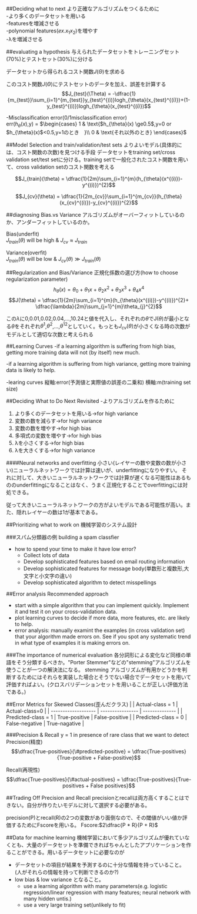 ##Deciding what to next
より正確なアルゴリズムをつくるために<br>
-より多くのデータセットを用いる<br>
-featuresを増減させる<br>
-polynomial features$(ex.x_1x_2)$を増やす<br>
-λを増減させる<br>

##evaluating a hypothesis
与えられたデータセットをトレーニングセット(70%)とテストセット(30%)に分ける

データセットから得られるコスト関数$J(\Theta)$を求める

このコスト関数$J(\Theta)$にテストセットのデータを加え、誤差を計算する
$$J_{test}(\Theta) = -\dfrac{1}{m_{test}}\sum_{i=1}^{m_{test}}y_{test}^{(i)}logh_{\theta}(x_{test}^{(i)})+(1-y_{test}^{(i)})logh_{\theta}(x_{test}^{(i)})$$

-Misclassification error(0/1misclassification error)<br>
err($h_{\theta}(x)$,y) = $\begin{cases}
1 & \text{$h_{\theta}(x) \ge0.5$,y=0 or $h_{\theta}(x)$<0.5,y=1のとき　}\\
0 & \text{それ以外のとき}
\end{cases}$

##Model Selection and train/validation/test sets
よりよいモデル(具体的には、コスト関数の次数)を見つける手段
データセットをtraining set/cross validation set/test setに分ける。training setで一般化されたコスト関数を用いて、cross validation setのコスト関数を考える

$$J_{train}(\theta) = \dfrac{1}{2m}\sum_{i=1}^{m}(h_{\theta}(x^{(i)})-y^{(i)})^{2}$$

$$J_{cv}(\theta) = \dfrac{1}{2m_{cv}}\sum_{i=1}^{m_{cv}}(h_{\theta}(x_{cv}^{(i)})-y_{cv}^{(i)})^{2}$$

##diagnosing Bias.vs Variance
アルゴリズムがオーバーフィットしているのか、アンダーフィットしているのか。

Bias(underfit)<br>
 $J_{train}(\theta)$ will be high & $J_{cv} \approx J_{train}$

Variance(overfit)<br>
 $J_{train}(\theta)$ will be low & $J_{cv}(\theta)\gg J_{train}(\theta)$

##Regularization and Bias/Variance
正規化係数の選び方(how to choose regularization parameter)
$$h_{\theta}(x) = \theta_{0}+\theta_{1}x+\theta_{2}x^2+\theta_{3}x^3+\theta_{4}x^4$$
$$J(\theta) = \dfrac{1}{2m}\sum_{i=1}^{m}(h_{\theta}(x^{(i)})-y^{(i)})^{2}+ \dfrac{\lambda}{2m}\sum_{j=1}^{m}\theta_{j}^{2}$$

この$\lambda$に0,0.01,0.02,0.04,...,10.24と値を代入し、それぞれの$\theta$でJ($\theta$)が最小となる$\theta$をそれぞれ$\theta^{1}$,$\theta^{2}$,...,$\theta^{12}$としていく。もっとも$J_{cv}(\theta)$が小さくなる時の次数がモデルとして適切な次数と考えられる

##Learning Curves
-if a learning algorithm is suffering from high bias, getting more training data will not (by itself) new much.

-if a learning algorithm is suffering from high variance, getting more training data is likely to help.

-learing curves
縦軸:error(予測値と実際値の誤差の二乗和)
横軸:m(training set size)

##Deciding What to Do Next Revisited
-よりアルゴリズムを作るために

1. より多くのデータセットを用いる→for high variance
2. 変数の数を減らす→for high variance
3. 変数の数を増やす→for high bias
4. 多項式の変数を増やす→for high bias
5. λを小さくする→for high bias
6. λを大きくする→for high variance

####Neural networks and overfitting
小さい(レイヤーの数や変数の数が小さい)ニューラルネットワークでは計算は速いが、underfittingになりやすい。
それに対して、大きいニューラルネットワークでは計算が遅くなる可能性はあるもののunderfittingになることはなく、うまく正規化することでoverfittingには対処できる。

従って大きいニューラルネットワークの方がよいモデルである可能性が高い。また、隠れレイヤーの数は1が基本である。

##Prioritizing what to work on
機械学習のシステム設計

###スパム分類器の例
building a spam classfier

- how to spend your time to make it have low error?
	- Collect lots of data
	- Develop sophisticated features based on email routing information
	- Develop sophisticated features for message body(単数形と複数形,大文字と小文字の違い)
	- Develop sophisticated algorithm to detect misspellings

##Error analysis
Recommended approach

- start with a simple algorithm that you can implement quickly. Implement it and test it on your cross-validation data.
- plot learning curves to decide if more data, more features, etc. are likely to help.
- error analysis: manually examint the examples (in cross validation set) that your algorithm made errors on. See if you spot any systematic trend in what type of examples it is making errors on.

###The importance of numerical evaluation
各分詞形による変化など同様の単語をそう分類するべきか。"Porter Stemmer"などの"stemming"アルゴリズムを使うことが一つの解決法になる。
stemming アルゴリズムが有用かどうかを判断するためにはそれらを実装した場合とそうでない場合でデータセットを用いて評価すればよい。(クロスバリデーションセットを用いることが正しい評価方法である。)

##Error Metrics for Skewed Classes(歪んだクラス)
|                     | Actual-class = 1 | Actual-class=0 |
| ------------------- | ---------------- | -------------- |
| Predicted-class = 1 | True-positive    | False-positive |
| Predicted-class = 0 | False-negative   | True-nagative  |

###Precision & Recall
y = 1 in presence of rare class that we want to detect
Precision(精度)
$$\dfrac{True-positives}{\#predicted-positive} = \dfrac{True-positives}{True-positive + False-positive}$$

Recall(再現性)
$$\dfrac{True-positives}{\#actual-positives} = \dfrac{True-positives}{True-positives + False positives}$$

##Trading Off Precision and Recall
precisionとrecallは両方高くすることはできない。自分が作りたいモデルに対して選択する必要がある。

precision(P)とrecall(R)の2つの変数があり面倒なので、その閾値がいい値か評価するためにFscoreを用いる。
Fscore:$2\dfrac{P * R}{P + R}$

##Data for machine learning
機械学習において多少アルゴリズムが優れていなくとも、大量のデータセットを準備できればちゃんとしたアプリケーションを作ることができる。用いるデータセットに必要なのが

- データセットの項目が結果を予測するのに十分な情報を持っていること。(人がそれらの情報を持って判断できるのか?)
- low bias & low variance となること。
	- use a learning algorithm with many parameters(e.g. logistic regression/linear regression with many features; neural network with many hidden untis.)
	- use a very large training set(unlikely to fit)



